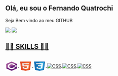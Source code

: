 ## Olá, eu sou o Fernando Quatrochi

Seja Bem vindo ao meu GITHUB


<a href="https://github.com/FernandinnnQ145">
<img height="180em" src="https://github-readme-stats.vercel.app/api?username=FernandinnnQ145&bg_color=2,000,FF5C01&title_color=fff&text_color=fff&border_color=000">
<img height="180em"  src="https://github-readme-stats.vercel.app/api/top-langs/?username=FernandinnnQ145&layout=compact&bg_color=2,FF5C01,0000&title_color=fff&text_color=fff&border_color=000">

 <h2>👨‍💻 SKILLS 👨‍💻</h2>
<div style="display: inline_block"><br>
  <img align="center" alt="Csharp" height="30" width="40" src="https://raw.githubusercontent.com/devicons/devicon/master/icons/csharp/csharp-original.svg">
  <img align="center" alt="HTML" height="30" width="40" src="https://raw.githubusercontent.com/devicons/devicon/master/icons/html5/html5-original.svg">
  <img align="center" alt="CSS" height="30" width="40" src="https://raw.githubusercontent.com/devicons/devicon/master/icons/css3/css3-original.svg"> 
 <img align="center" alt="CSS" height="30" width="40" src="https://cdn.jsdelivr.net/gh/devicons/devicon/icons/figma/figma-original.svg" />
     <img align="center" alt="CSS" height="30" width="40" src="https://cdn.jsdelivr.net/gh/devicons/devicon/icons/git/git-original.svg" />
 <img align="center" alt="CSS" height="30" width="40" src="https://cdn.jsdelivr.net/gh/devicons/devicon/icons/dot-net/dot-net-original.svg" />
          
          
  ##
 
<div>
 
 
